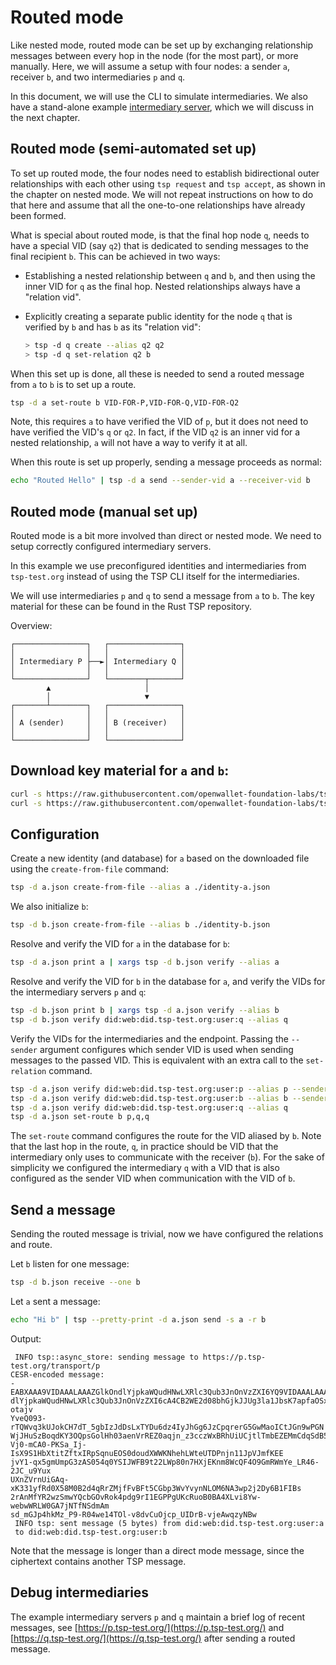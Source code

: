 # Routed mode

Like nested mode, routed mode can be set up by exchanging relationship messages between every hop in the node (for the most part), or more manually. Here, we will assume a setup with four nodes: a sender `a`, receiver `b`, and two intermediaries `p` and `q`.

In this document, we will use the CLI to simulate intermediaries. We also have a stand-alone example [intermediary server](../intermediary.md), which we will discuss in the next chapter.


## Routed mode (semi-automated set up)

To set up routed mode, the four nodes need to establish bidirectional outer relationships with each other using `tsp request` and
`tsp accept`, as shown in the chapter on nested mode. We will not repeat instructions on how to do that here and assume that all the one-to-one relationships have already
been formed.

What is special about routed mode, is that the final hop node `q`, needs to have a special VID (say `q2`) that is dedicated to sending
messages to the final recipient `b`. This can be achieved in two ways:

* Establishing a nested relationship between `q` and `b`, and then using the inner VID for `q` as the final hop. Nested relationships always have a "relation vid".
* Explicitly creating a separate public identity for the node `q` that is verified by `b` and has `b` as its "relation vid":

  ```sh
  > tsp -d q create --alias q2 q2
  > tsp -d q set-relation q2 b
  ```

When this set up is done, all these is needed to send a routed message from `a` to `b` is to set up a route.

```sh
tsp -d a set-route b VID-FOR-P,VID-FOR-Q,VID-FOR-Q2
```
Note, this requires `a` to have verified the VID of `p`, but it does not need to have verified the VID's `q` or `q2`. In fact, if
the VID `q2` is an inner vid for a nested relationship, `a` will not have a way to verify it at all.

When this route is set up properly, sending a message proceeds as normal:
```sh
echo "Routed Hello" | tsp -d a send --sender-vid a --receiver-vid b
```

## Routed mode (manual set up)

Routed mode is a bit more involved than direct or nested mode. We need to
setup correctly configured intermediary servers.

In this example we use preconfigured identities and intermediaries from `tsp-test.org` instead of using the 
TSP CLI itself for the intermediaries.

We will use intermediaries `p` and `q` to send a message from `a` to `b`.
The key material for these can be found in the Rust TSP repository.

Overview:

```
┌────────────────┐   ┌────────────────┐
│                │   │                │
│ Intermediary P ├──►│ Intermediary Q │
│                │   │                │
└────────────────┘   └────────┬───────┘
        ▲                     │        
        │                     ▼        
┌───────┴────────┐   ┌────────────────┐
│                │   │                │
│ A (sender)     │   │ B (receiver)   │
│                │   │                │
└────────────────┘   └────────────────┘
```

## Download key material for `a` and `b`:

```sh
curl -s https://raw.githubusercontent.com/openwallet-foundation-labs/tsp/main/examples/test/a.json > identity-a.json
curl -s https://raw.githubusercontent.com/openwallet-foundation-labs/tsp/main/examples/test/b.json > identity-b.json
```

## Configuration

Create a new identity (and database) for `a` based on the downloaded file using the
`create-from-file` command:

```sh
tsp -d a.json create-from-file --alias a ./identity-a.json
```

We also initialize `b`:

```sh
tsp -d b.json create-from-file --alias b ./identity-b.json
```

Resolve and verify the VID for `a` in the database for `b`:

```sh
tsp -d a.json print a | xargs tsp -d b.json verify --alias a
```

Resolve and verify the VID for `b` in the database for `a`,
and verify the VIDs for the intermediary servers `p` and `q`:

```sh
tsp -d b.json print b | xargs tsp -d a.json verify --alias b
tsp -d b.json verify did:web:did.tsp-test.org:user:q --alias q
```

Verify the VIDs for the intermediaries and the endpoint.
Passing the `--sender` argument configures which sender VID is used when sending
messages to the passed VID. This is equivalent with an extra call to the `set-relation`
command.

```sh
tsp -d a.json verify did:web:did.tsp-test.org:user:p --alias p --sender a
tsp -d a.json verify did:web:did.tsp-test.org:user:b --alias b --sender a
tsp -d a.json verify did:web:did.tsp-test.org:user:q --alias q
tsp -d a.json set-route b p,q,q
```

The `set-route` command configures the route for the VID aliased by `b`.
Note that the last hop in the route, `q`, in practice should be VID that the intermediary
only uses to communicate with the receiver (`b`). For the sake of simplicity
we configured the intermediary `q` with a VID that is also configured as the
sender VID when communication with the VID of `b`.

## Send a message

Sending the routed message is trivial, now we have configured the relations and route.

Let `b` listen for one message:

```sh
tsp -d b.json receive --one b
```

Let `a` sent a message:

```sh
echo "Hi b" | tsp --pretty-print -d a.json send -s a -r b
```

Output:
```
 INFO tsp::async_store: sending message to https://p.tsp-test.org/transport/p
CESR-encoded message:
-EABXAAA9VIDAAALAAAZGlkOndlYjpkaWQudHNwLXRlc3Qub3JnOnVzZXI6YQ9VIDAAALAAAZGlkOn
dlYjpkaWQudHNwLXRlc3Qub3JnOnVzZXI6cA4CB2WE2d08bhGjkJJUg3la1JbsK7apfaOSxH-otajv
YveQ093-rTQWvq3kUJokCH7dT_5gbIzJdDsLxTYDu6dz4IyJhGg6JzCpqrerG5GwMaoICtJGn9wPGN
WjJHuSzBoqdKY3OQpsGolHh03aenVrREZ0aqjn_z3cczWxBRhUiUCjtlTmbEZEMmCdqSdB50erIZd3
Vj0-mCA0-PKSa_Ij-IsX9S1HbXtitZftxIRpSqnuEOS0doudXWWKNhehLWteUTDPnjn11JpVJmfKEE
jvY1-qx5gmUmpG3zAS054q0YSIJWFB9t22LWp80n7HXjEKnm8WcQF4O9GmRWmYe_LR46-2JC_u9Yux
UXnZVrnUiGAq-xK331yfRd0X58M0B2d4qRrZMjfFvBFt5CGbp3WvYvynNLOM6NA3wp2j2Dy6B1FIBs
2rAnMfYR2wzSmwYQcbGOvRok4pdg9rI1EGPPgUKcRuoB0BA4XLvi8Yw-webwWRLW0GA7jNTfNSdmAm
sd_mGJp4hkMz_P9-R04we14TOl-v8dvCuOjcp_UIDrB-vjeAwqzyNBw
 INFO tsp: sent message (5 bytes) from did:web:did.tsp-test.org:user:a
 to did:web:did.tsp-test.org:user:b
```

Note that the message is longer than a direct mode message, since the ciphertext contains another
TSP message.

## Debug intermediaries

The example intermediary servers `p` and `q` maintain a brief log of recent messages,
see [https://p.tsp-test.org/](https://p.tsp-test.org/) and [https://q.tsp-test.org/](https://q.tsp-test.org/)
after sending a routed message.
